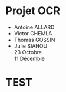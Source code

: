 # Projet OCR
- Antoine ALLARD
- Victor CHEMLA
- Thomas GOSSIN
- Julie SIAHOU
<br/>23 Octobre
<br/>11 Décemble

# TEST
